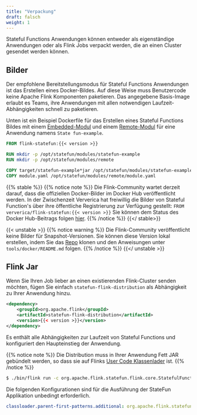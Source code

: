 ```yaml
---
title: "Verpackung"
draft: falsch
weight: 1
---
```


Stateful Functions Anwendungen können entweder als eigenständige Anwendungen oder als Flink Jobs verpackt werden, die an einen Cluster gesendet werden können.

## Bilder

Der empfohlene Bereitstellungsmodus für Stateful Functions Anwendungen ist das Erstellen eines Docker-Bildes. Auf diese Weise muss Benutzercode keine Apache Flink Komponenten paketieren. Das angegebene Basis-Image erlaubt es Teams, ihre Anwendungen mit allen notwendigen Laufzeit-Abhängigkeiten schnell zu paketieren.

Unten ist ein Beispiel Dockerfile für das Erstellen eines Stateful Functions Bildes mit einem [Embedded-Modul](/sdk/#embedded-module) und einem [Remote-Modul](/sdk/#remote-module) für eine Anwendung namens `State fun-example`.

```dockerfile
FROM flink-statefun:{{< version >}}

RUN mkdir -p /opt/statefun/modules/statefun-example
RUN mkdir -p /opt/statefun/modules/remote

COPY target/statefun-example*jar /opt/statefun/modules/statefun-example/
COPY module.yaml /opt/statefun/modules/remote/module.yaml
```

{{% stable %}}
{{% notice note %}}
Die Flink-Community wartet derzeit darauf, dass die offiziellen Docker-Bilder im Docker Hub veröffentlicht werden. In der Zwischenzeit Ververica hat freiwillig die Bilder von Stateful Function's über ihre öffentliche Registrierung zur Verfügung gestellt: `FROM ververica/flink-statefun:{{< version >}}` Sie können dem Status des Docker Hub-Beitrags folgen [hier](https://github.com/docker-library/official-images/pull/7749).
{{% /notice %}}
{{</ stable>}}

{{< unstable >}}
{{% notice warning %}}
Die Flink-Community veröffentlicht keine Bilder für Snapshot-Versionen. Sie können diese Version lokal erstellen, indem Sie das [Repo](https://github.com/apache/flink-statefun) klonen und den Anweisungen unter `tools/docker/README.md` folgen.
{{% /notice %}}
{{</ unstable >}}


## Flink Jar

Wenn Sie Ihren Job lieber an einen existierenden Flink-Cluster senden möchten, fügen Sie einfach `statefun-flink-distribution` als Abhängigkeit zu Ihrer Anwendung hinzu.

```xml
<dependency>
    <groupId>org.apache.flink</groupId>
    <artifactId>statefun-flink-distribution</artifactId>
    <version>{{< version >}}</version>
</dependency>
```

Es enthält alle Abhängigkeiten zur Laufzeit von Stateful Functions und konfiguriert den Haupteinstieg der Anwendung.

{{% notice note %}}
Die Distribution muss in Ihrer Anwendung Fett JAR gebündelt werden, so dass sie auf Flinks [User Code Klassenlader](https://ci.apache.org/projects/flink/flink-docs-stable/monitoring/debugging_classloading.html#inverted-class-loading-and-classloader-resolution-order) ist.
{{% /notice %}}

```bash
$ ./bin/flink run -c org.apache.flink.statefun.flink.core.StatefulFunctionsJob ./statefun-example.jar
```
Die folgenden Konfigurationen sind für die Ausführung der StateFun Applikation unbedingt erforderlich.

```yaml
classloader.parent-first-patterns.additional: org.apache.flink.statefun;org.apache.kafka;com.google.protobuf
```
